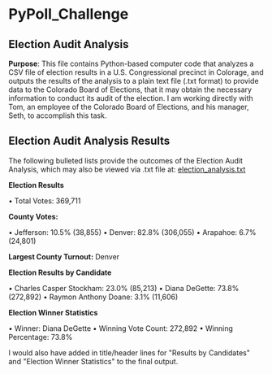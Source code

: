 # PyPoll_Challenge
## Election Audit Analysis

**Purpose**: This file contains Python-based computer code that analyzes a CSV file of election results in a U.S. Congressional precinct in Colorage, and outputs the results of the analysis to a plain text file (.txt format) to provide data to the Colorado Board of Elections, that it may obtain the necessary information to conduct its audit of the election.  I am working directly with Tom, an employee of the Colorado Board of Elections, and his manager, Seth, to accomplish this task.

## Election Audit Analysis Results

The following bulleted lists provide the outcomes of the Election Audit Analysis, which may also be viewed via .txt file at: [election_analysis.txt](https://github.com/deltaLyd/PyPoll_Challenge/blob/main/election_analysis.txt)

**Election Results**

• Total Votes: 369,711

**County Votes:**

• Jefferson: 10.5% (38,855)
• Denver: 82.8% (306,055)
• Arapahoe: 6.7% (24,801)


**Largest County Turnout:** Denver

**Election Results by Candidate**

• Charles Casper Stockham: 23.0% (85,213)
• Diana DeGette: 73.8% (272,892)
• Raymon Anthony Doane: 3.1% (11,606)

**Election Winner Statistics**

• Winner: Diana DeGette
• Winning Vote Count: 272,892
• Winning Percentage: 73.8%










I would also have added in title/header lines for "Results by Candidates" and "Election Winner Statistics" to the final output. 
